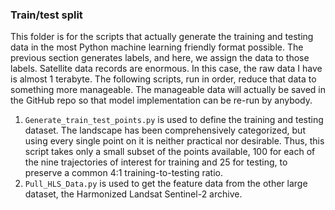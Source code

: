 <h3> Train/test split </h3>

This folder is for the scripts that actually generate the training and testing data in the most Python machine learning friendly format possible. The previous section generates labels, and here, we assign the data to those labels. Satellite data records are enormous. In this case, the raw data I have is almost 1 terabyte. The following scripts, run in order, reduce that data to something more manageable. The manageable data will actually be saved in the GitHub repo so that model implementation can be re-run by anybody.

1. `Generate_train_test_points.py` is used to define the training and testing dataset. The landscape has been comprehensively categorized, but using every single point on it is neither practical nor desirable. Thus, this script takes only a small subset of the points available, 100 for each of the nine trajectories of interest for training and 25 for testing, to preserve a common 4:1 training-to-testing ratio.
2. `Pull_HLS_Data.py` is used to get the feature data from the other large dataset, the Harmonized Landsat Sentinel-2 archive.